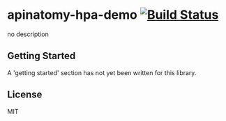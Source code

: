 # apinatomy-hpa-demo [![Build Status](https://secure.travis-ci.org/mhelvens/apinatomy-hpa-demo.png?branch=master)](https://travis-ci.org/mhelvens/apinatomy-hpa-demo)

no description

## Getting Started

A 'getting started' section has not yet been written for this library.

## License

MIT
